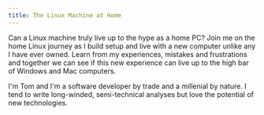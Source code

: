 ```yaml
---
title: The Linux Machine at Home
---
```

Can a Linux machine truly live up to the hype as a home PC? Join me on
the home Linux journey as I build setup and live with a new computer
unlike any I have ever owned. Learn from my experiences, mistakes and
frustrations and together we can see if this new experience can live up
to the high bar of Windows and Mac computers.

I'm Tom and I'm a software developer by trade and a millenial by
nature. I tend to write long-winded, semi-technical analyses but love
the potential of new technologies.
